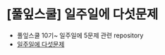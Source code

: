 # [풀잎스쿨] 일주일에 다섯문제 
- 풀잎스쿨 10기~ 일주일에 5문제 관련 repository
- [일주일에 다섯문제](https://home.modulabs.co.kr/product/%ec%9d%bc%ec%a3%bc%ec%9d%bc%ec%97%90-%eb%8b%a4%ec%84%af%eb%ac%b8%ec%a0%9c/)

